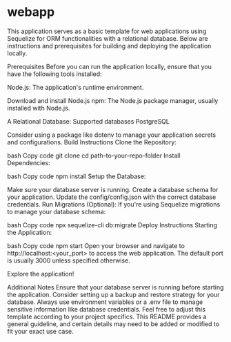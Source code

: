# webapp




This application serves as a basic template for web applications using Sequelize for ORM functionalities with a relational database. Below are instructions and prerequisites for building and deploying the application locally.

Prerequisites
Before you can run the application locally, ensure that you have the following tools installed:

Node.js: The application's runtime environment.

Download and install Node.js
npm: The Node.js package manager, usually installed with Node.js.

A Relational Database: Supported databases  PostgreSQL


Consider using a package like dotenv to manage your application secrets and configurations.
Build Instructions
Clone the Repository:

bash
Copy code
git clone <your-repository-url>
cd path-to-your-repo-folder
Install Dependencies:

bash
Copy code
npm install
Setup the Database:

Make sure your database server is running.
Create a database schema for your application.
Update the config/config.json with the correct database credentials.
Run Migrations (Optional):
If you're using Sequelize migrations to manage your database schema:

bash
Copy code
npx sequelize-cli db:migrate
Deploy Instructions
Starting the Application:

bash
Copy code
npm start
Open your browser and navigate to http://localhost:<your_port> to access the web application. The default port is usually 3000 unless specified otherwise.

Explore the application!

Additional Notes
Ensure that your database server is running before starting the application.
Consider setting up a backup and restore strategy for your database.
Always use environment variables or a .env file to manage sensitive information like database credentials.
Feel free to adjust this template according to your project specifics. This README provides a general guideline, and certain details may need to be added or modified to fit your exact use case.